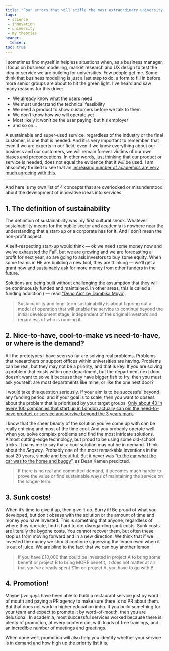 ```yaml
---
title: "Four errors that will stifle the most extraordinary university innovation"
tags:
 - science
 - innovation
 - university
 - my theories
header:
  teaser: 
toc: true
---  
```


I sometimes find myself in helpless situations when, as a business manager, I focus on business modelling, market research and UX design to test the idea or service we are building for universities. Few people get me. Some think that business modelling is just a last step to do, a form to fill in before more senior groups are about to hit the green light. I’ve heard and saw many reasons for this drive:

   - We already know what the users need
   - We must understand the technical feasibility
   - We need a product to show customers before we talk to them
   - We don’t know how we will operate yet
   - Most likely it won’t be the user paying, but his employer
   - and so on…

A sustainable and super-used service, regardless of the industry or the final customer, is one that is needed. And it is very important to remember, that even if we are experts in our field, even if we know everything about our business and our customers, we will remain forever victims of our own biases and preconceptions. In other words, just thinking that our product or service is needed, does not equal the evidence that it *will* be used. I am absolutely thrilled to see that an [increasing number of academics are very much agreeing with this](https://medium.com/@sgblank/how-companies-strangle-innovation-and-how-you-can-get-it-right-854e6d13c7f0).

****

And here is my own list of 4 concepts that are overlooked or misunderstood about the development of innovative ideas into services:

## 1. The definition of sustainability

The definition of sustainability was my first cultural shock. Whatever sustainability means for the public sector and academia is nowhere near the understanding that a start-up or a corporate has for it. And I don’t mean the non-profit aspect.

A self-respecting start-up would think — ok we need some money now and we’ve exhausted the FaF, but we are growing and we are forecasting a profit for next year, so are going to ask investors to buy some equity. When some teams in HE are building a new tool, they are thinking — we’ll get a grant now and sustainably ask for more money from other funders in the future.

Solutions are being built without challenging the assumption that they will be continuously funded and maintained. In other areas, this is called a funding addiction ( — read [“Dead Aid” by Dambisa Moyo](http://dambisamoyo.com/publications-articles-videos/books/dead-aid/)).

> Sustainability and long-term sustainability is about figuring out a model of operation that will enable the service to continue beyond the initial development stage, independent of the original investors and regardless of who is running it.

## 2. Nice-to-have, cool-to-make vs need-to-have, or where is the demand?

All the prototypes I have seen so far are solving real problems. Problems that researchers or support offices within universities are having. Problems can be real, but they may not be a priority, and that is key. If you are solving a problem that exists within one department, but the department next door doesn’t want to solve it because they have bigger fish to fry, then you must ask yourself: are most departments like mine, or like the one next door?

I would take this question seriously. If your aim is to be successful beyond any funding period, and if your goal is to scale, then you want to obsess about the problem that is prioritised by your target groups. [Only about 40 in every 100 companies that start up in London actually can pin the need-to-have product or service and survive beyond the 3 years mark](https://data.london.gov.uk/dataset/business-demographics-and-survival-rates-borough).

I know that the sheer beauty of the solution you’ve come up with can be really enticing and most of the time cool. And you probably operate well when you solve complex problems and find the most intricate solutions. Almost cutting-edge technology, but proud to be using some old-school tricks. It pains me to say that a cool solution may not be in demand. Think about the *Segway*. Probably one of the most remarkable inventions in the past 20 years, simple and beautiful. But it never was “[to the car what the car was to the horse and buggy](https://usatoday30.usatoday.com/tech/news/techinnovations/2006-05-30-segway-ipo_x.htm)”, as Dean Kamen predicted.

> If there is no real and committed demand, it becomes much harder to prove the value or find sustainable ways of maintaining the service on the longer-term.

## 3. Sunk costs!

When it’s time to give it up, then give it up. Burry it! Be proud of what you developed, but don’t obsess with the solution or the amount of time and money you have invested. This is something that anyone, regardless of where they operate, find it hard to do: disregarding sunk costs. Sunk costs are literally the bygone costs. You cannot recover them, but often these stop us from moving forward and in a new direction. We think that if we invested the money we should continue squeezing the lemon even when it is out of juice. We are blind to the fact that we can buy another lemon.

> If you have £10,000 that could be invested in project A to bring some benefit or project B to bring MORE benefit, it does not matter at all that you’ve already spent £1m on project A, you have to go with B.

## 4. Promotion!

Maybe *five guys* have been able to build a restaurant service just by word of mouth and paying a PR agency to make sure there is no PR about them. But that does not work in higher education imho. If you build something for your team and expect to promote it by word-of-mouth, then you are delusional. In academia, most successful services worked because there is plenty of promotion, at every conference, with loads of free trainings, and an incredible number of meetings and greetings.

When done well, promotion will also help you identify whether your service is in demand and how high up the priority list it is.